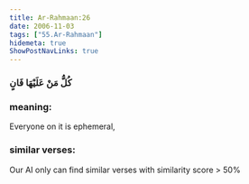 ```yaml
---
title: Ar-Rahmaan:26
date: 2006-11-03
tags: ["55.Ar-Rahmaan"]
hidemeta: true 
ShowPostNavLinks: true 
---
```

### كُلُّ مَنْ عَلَيْهَا فَانٍ
### meaning: 
Everyone on it is ephemeral,
### similar verses: 

Our AI only can find similar verses with similarity score > 50% 




